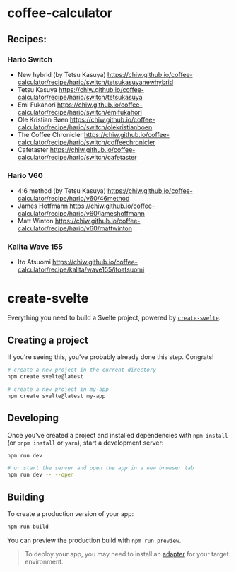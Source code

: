 # coffee-calculator

## Recipes:

### Hario Switch

- New hybrid (by Tetsu Kasuya) https://chiw.github.io/coffee-calculator/recipe/hario/switch/tetsukasuyanewhybrid
- Tetsu Kasuya https://chiw.github.io/coffee-calculator/recipe/hario/switch/tetsukasuya
- Emi Fukahori https://chiw.github.io/coffee-calculator/recipe/hario/switch/emifukahori
- Ole Kristian Bøen https://chiw.github.io/coffee-calculator/recipe/hario/switch/olekristianboen
- The Coffee Chronicler https://chiw.github.io/coffee-calculator/recipe/hario/switch/coffeechronicler
- Cafetaster https://chiw.github.io/coffee-calculator/recipe/hario/switch/cafetaster

### Hario V60

- 4:6 method (by Tetsu Kasuya) https://chiw.github.io/coffee-calculator/recipe/hario/v60/46method
- James Hoffmann https://chiw.github.io/coffee-calculator/recipe/hario/v60/jameshoffmann
- Matt Winton https://chiw.github.io/coffee-calculator/recipe/hario/v60/mattwinton

### Kalita Wave 155

- Ito Atsuomi https://chiw.github.io/coffee-calculator/recipe/kalita/wave155/itoatsuomi

# create-svelte

Everything you need to build a Svelte project, powered by [`create-svelte`](https://github.com/sveltejs/kit/tree/main/packages/create-svelte).

## Creating a project

If you're seeing this, you've probably already done this step. Congrats!

```bash
# create a new project in the current directory
npm create svelte@latest

# create a new project in my-app
npm create svelte@latest my-app
```

## Developing

Once you've created a project and installed dependencies with `npm install` (or `pnpm install` or `yarn`), start a development server:

```bash
npm run dev

# or start the server and open the app in a new browser tab
npm run dev -- --open
```

## Building

To create a production version of your app:

```bash
npm run build
```

You can preview the production build with `npm run preview`.

> To deploy your app, you may need to install an [adapter](https://kit.svelte.dev/docs/adapters) for your target environment.
